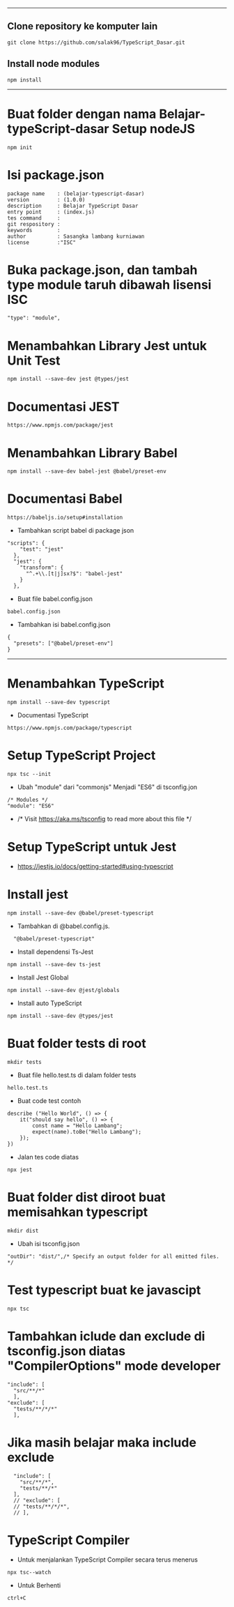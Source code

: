 -----------------------------------------------------------------------------------------------------------------------------------
## Clone repository ke komputer lain
```
git clone https://github.com/salak96/TypeScript_Dasar.git
```
## Install node modules
```
npm install
```
-----------------------------------------------------------------------------------------------------------------------------------
# Buat folder dengan nama Belajar-typeScript-dasar Setup nodeJS
```
npm init
```
# Isi package.json
```
package name    : (belajar-typescript-dasar)
version         : (1.0.0)
description     : Belajar TypeScript Dasar
entry point     : (index.js)
tes command     :
git respository :
keywords        :
author          : Sasangka lambang kurniawan
license         :"ISC"
```
# Buka package.json, dan tambah type module taruh dibawah lisensi ISC

```
"type": "module",
```
# Menambahkan Library Jest untuk Unit Test

```
npm install --save-dev jest @types/jest
```
# Documentasi JEST
```
https://www.npmjs.com/package/jest
```

# Menambahkan Library Babel
```
npm install --save-dev babel-jest @babel/preset-env
```
# Documentasi Babel
```
https://babeljs.io/setup#installation
```

- Tambahkan script babel di package json
```
"scripts": {
    "test": "jest"
  },
  "jest": {
    "transform": {
      "^.+\\.[t|j]sx?$": "babel-jest"
    }
  },
```
- Buat file babel.config.json
```
babel.config.json
```
- Tambahkan isi babel.config.json
```
{
  "presets": ["@babel/preset-env"]
}
```
----------------------------------------------------------------------------------------------------------------------------------
# Menambahkan TypeScript
```
npm install --save-dev typescript
```
- Documentasi TypeScript
```
https://www.npmjs.com/package/typescript
```
# Setup TypeScript Project
```
npx tsc --init
```
- Ubah "module" dari "commonjs" Menjadi "ES6" di tsconfig.jon

```
/* Modules */
"module": "ES6"  
```
- /* Visit https://aka.ms/tsconfig to read more about this file */

# Setup TypeScript untuk Jest

- https://jestjs.io/docs/getting-started#using-typescript

# Install jest
```
npm install --save-dev @babel/preset-typescript
```
- Tambahkan di @babel.config.js.

```
  "@babel/preset-typescript"
```

- Install dependensi Ts-Jest

```
npm install --save-dev ts-jest
```

- Install Jest Global

```
npm install --save-dev @jest/globals
```

- Install auto TypeScript
```
npm install --save-dev @types/jest
```
# Buat folder tests di root
```
mkdir tests
```
- Buat file hello.test.ts di dalam folder tests
```
hello.test.ts
```
- Buat code test contoh
```
describe ("Hello World", () => {
    it("should say hello", () => { 
        const name = "Hello Lambang";
        expect(name).toBe("Hello Lambang");
    });
})
```
- Jalan tes code diatas
```
npx jest
```

# Buat folder dist diroot buat memisahkan typescript
```
mkdir dist
```

- Ubah isi tsconfig.json 
```
"outDir": "dist/",/* Specify an output folder for all emitted files. */
```

# Test typescript buat ke javascipt
``` 
npx tsc
```

# Tambahkan iclude dan exclude di tsconfig.json diatas "CompilerOptions" mode developer
```
"include": [
  "src/**/*"
  ],
"exclude": [
  "tests/**/*/*"
  ],
```
# Jika masih belajar maka include exclude
```
  "include": [
    "src/**/*",
    "tests/**/*"
  ],
  // "exclude": [
  // "tests/**/*/*",
  // ],
```

# TypeScript Compiler

- Untuk menjalankan TypeScript Compiler secara terus menerus

```
npx tsc--watch
```
- Untuk Berhenti
```
ctrl+C
```
